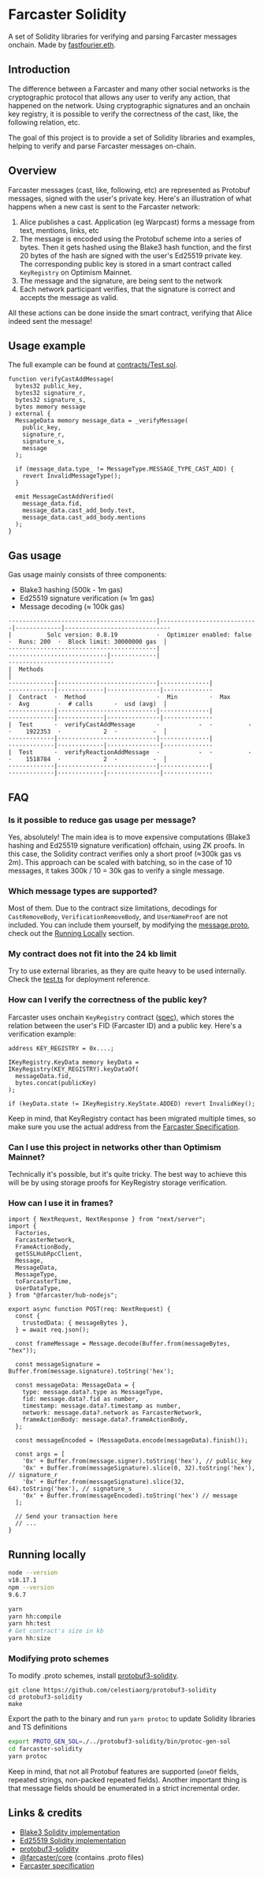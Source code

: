 # Farcaster Solidity

A set of Solidity libraries for verifying and parsing Farcaster messages onchain. Made by [fastfourier.eth](https://warpcast.com/fastfourier.eth).

## Introduction

The difference between a Farcaster and many other social networks is the cryptographic protocol that allows any user to verify any action, that happened on the network. Using cryptographic signatures and an onchain key registry, it is possible to verify the correctness of the cast, like, the following relation, etc.

The goal of this project is to provide a set of Solidity libraries and examples, helping to verify and parse Farcaster messages on-chain.

## Overview

Farcaster messages (cast, like, following, etc) are represented as Protobuf messages, signed with the user's private key. Here's an illustration of what happens when a new cast is sent to the Farcaster network:

1. Alice publishes a cast. Application (eg Warpcast) forms a message from text, mentions, links, etc
2. The message is encoded using the Protobuf scheme into a series of bytes. Then it gets hashed using the Blake3 hash function, and the first 20 bytes of the hash are signed with the user's Ed25519 private key. The corresponding public key is stored in a smart contract called `KeyRegistry` on Optimism Mainnet.
3. The message and the signature, are being sent to the network
4. Each network participant verifies, that the signature is correct and accepts the message as valid.

All these actions can be done inside the smart contract, verifying that Alice indeed sent the message!

## Usage example

The full example can be found at [contracts/Test.sol](./contracts/Test.sol).

```solidity
function verifyCastAddMessage(
  bytes32 public_key,
  bytes32 signature_r,
  bytes32 signature_s,
  bytes memory message
) external {
  MessageData memory message_data = _verifyMessage(
    public_key,
    signature_r,
    signature_s,
    message
  );

  if (message_data.type_ != MessageType.MESSAGE_TYPE_CAST_ADD) {
    revert InvalidMessageType();
  }

  emit MessageCastAddVerified(
    message_data.fid,
    message_data.cast_add_body.text,
    message_data.cast_add_body.mentions
  );
}
```

## Gas usage

Gas usage mainly consists of three components:

- Blake3 hashing (500k - 1m gas)
- Ed25519 signature verification (≈ 1m gas)
- Message decoding (≈ 100k gas)

```
·-----------------------------------------|----------------------------|-------------|-----------------------------·
|          Solc version: 0.8.19           ·  Optimizer enabled: false  ·  Runs: 200  ·  Block limit: 30000000 gas  │
··········································|····························|·············|······························
|  Methods                                                                                                         │
·············|····························|··············|·············|·············|···············|··············
|  Contract  ·  Method                    ·  Min         ·  Max        ·  Avg        ·  # calls      ·  usd (avg)  │
·············|····························|··············|·············|·············|···············|··············
|  Test      ·  verifyCastAddMessage      ·           -  ·          -  ·    1922353  ·            2  ·          -  │
·············|····························|··············|·············|·············|···············|··············
|  Test      ·  verifyReactionAddMessage  ·           -  ·          -  ·    1518784  ·            2  ·          -  │
·············|····························|··············|·············|·············|···············|··············
```

## FAQ

### Is it possible to reduce gas usage per message?

Yes, absolutely! The main idea is to move expensive computations (Blake3 hashing and Ed25519 signature verification) offchain, using ZK proofs.
In this case, the Solidity contract verifies only a short proof (≈300k gas vs 2m).
This approach can be scaled with batching, so in the case of 10 messages, it takes 300k / 10 = 30k gas to verify a single message.

### Which message types are supported?

Most of them. Due to the contract size limitations, decodings for `CastRemoveBody`, `VerificationRemoveBody`, and `UserNameProof` are not included. You can include them yourself, by modifying the [message.proto](./protobufs/message.proto), check out the [Running Locally](#running-locally) section.

### My contract does not fit into the 24 kb limit

Try to use external libraries, as they are quite heavy to be used internally. Check the [test.ts](./test/test.ts) for deployment reference.

### How can I verify the correctness of the public key?

Farcaster uses onchain `KeyRegistry` contract ([spec](https://github.com/farcasterxyz/protocol/blob/main/docs/SPECIFICATION.md#12-key-registry)), which stores the relation between the user's FID (Farcaster ID) and a public key. Here's a verification example:

```solidity
address KEY_REGISTRY = 0x....;

IKeyRegistry.KeyData memory keyData = IKeyRegistry(KEY_REGISTRY).keyDataOf(
  messageData.fid,
  bytes.concat(publicKey)
);

if (keyData.state != IKeyRegistry.KeyState.ADDED) revert InvalidKey();
```

Keep in mind, that KeyRegistry contact has been migrated multiple times, so make sure you use the actual address from the [Farcaster Specification](https://github.com/farcasterxyz/protocol/blob/main/docs/SPECIFICATION.md#12-key-registry).

### Can I use this project in networks other than Optimism Mainnet?

Technically it's possible, but it's quite tricky. The best way to achieve this will be by using storage proofs for KeyRegistry storage verification.

### How can I use it in frames?

```typescipt
import { NextRequest, NextResponse } from "next/server";
import {
  Factories,
  FarcasterNetwork,
  FrameActionBody,
  getSSLHubRpcClient,
  Message,
  MessageData,
  MessageType,
  toFarcasterTime,
  UserDataType,
} from "@farcaster/hub-nodejs";

export async function POST(req: NextRequest) {
  const {
    trustedData: { messageBytes },
  } = await req.json();

  const frameMessage = Message.decode(Buffer.from(messageBytes, "hex"));

  const messageSignature = Buffer.from(message.signature).toString('hex');

  const messageData: MessageData = {
    type: message.data?.type as MessageType,
    fid: message.data?.fid as number,
    timestamp: message.data?.timestamp as number,
    network: message.data?.network as FarcasterNetwork,
    frameActionBody: message.data?.frameActionBody,
  };

  const messageEncoded = (MessageData.encode(messageData).finish());

  const args = [
    '0x' + Buffer.from(message.signer).toString('hex'), // public_key
    '0x' + Buffer.from(messageSignature).slice(0, 32).toString('hex'), // signature_r
    '0x' + Buffer.from(messageSignature).slice(32, 64).toString('hex'), // signature_s
    '0x' + Buffer.from(messageEncoded).toString('hex') // message
  ];

  // Send your transaction here
  // ...
}
```

## Running locally

```bash
node --version
v18.17.1
npm --version
9.6.7

yarn
yarn hh:compile
yarn hh:test
# Get contract's size in kb
yarn hh:size
```

### Modifying proto schemes

To modify .proto schemes, install [protobuf3-solidity](https://github.com/celestiaorg/protobuf3-solidity).

```
git clone https://github.com/celestiaorg/protobuf3-solidity
cd protobuf3-solidity
make
```

Export the path to the binary and run `yarn protoc` to update Solidity libraries and TS definitions

```bash
export PROTO_GEN_SOL=./../protobuf3-solidity/bin/protoc-gen-sol
cd farcaster-solidity
yarn protoc
```

Keep in mind, that not all Protobuf features are supported (`oneOf` fields, repeated strings, non-packed repeated fields). Another important thing is that message fields should be enumerated in a strict incremental order.

## Links & credits

- [Blake3 Solidity implementation](https://github.com/mel-project/blake3-sol)
- [Ed25519 Solidity implementation](https://github.com/chengwenxi/Ed25519)
- [protobuf3-solidity](https://github.com/celestiaorg/protobuf3-solidity)
- [@farcaster/core](https://github.com/farcasterxyz/hub-monorepo/tree/main/packages/core) (contains .proto files)
- [Farcaster specification](https://github.com/farcasterxyz/protocol/blob/main/docs/SPECIFICATION.md)
